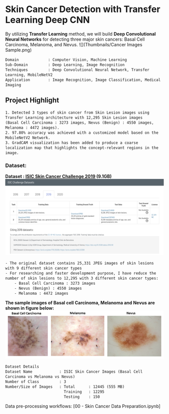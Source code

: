 # Skin Cancer Detection with Transfer Learning Deep CNN
By utilizing **Transfer Learning** method, we will build **Deep Convolutional Neural Networks** for detecting three major skin cancers: Basal Cell Carcinoma, Melanoma, and Nevus.
![](Thumbnails/Cancer Images Sample.png)
```
Domain             : Computer Vision, Machine Learning 
Sub-Domain         : Deep Learning, Image Recognition
Techniques         : Deep Convolutional Neural Network, Transfer Learning, MobileNetV2
Application        : Image Recognition, Image Classification, Medical Imaging
```

## Project Highlight

``` 
1. Detected 3 types of skin cancer from Skin Lesion images using Transfer Learning architecture with 12,295 Skin Lesion images 
(Basal Cell Carcinoma : 3273 images, Nevus (Benign) : 4550 images, Melanoma : 4472 images).
2. 97.80% accuracy was achieved with a customized model based on the MobileNetV2 Network.
3. GradCAM visualization has been added to produce a coarse localization map that highlights the concept-relevant regions in the image.
```

### Dataset: 
**Dataset : [ISIC Skin Cancer Challenge 2019](https://challenge.isic-archive.com/data/#2019) (9.1GB)**
![](Thumbnails/dataset.png)

```
- The original dataset contains 25,331 JPEG images of skin lesions with 9 different skin cancer types
- For researching and faster development purpose, I have reduce the number of skin lesions to 12,295 with 3 different skin cancer types:
    - Basal Cell Carcinoma : 3273 images
    - Nevus (Benign) : 4550 images
    - Melanoma : 4472 images  
```
**The sample images of Basal cell Carcinoma, Melanoma and Nevus are shown in figure below:**
![](Thumbnails/3cancers.png)
```
Dataset Details
Dataset Name            : ISIC Skin Cancer Images (Basal Cell Carcinoma vs Melanoma vs Nevus)
Number of Class         : 3
Number/Size of Images   : Total      : 12445 (555 MB)
                          Training   : 12295
                          Testing    : 150
```
Data pre-processing workflows: [00 - Skin Cancer Data Preparation.ipynb]